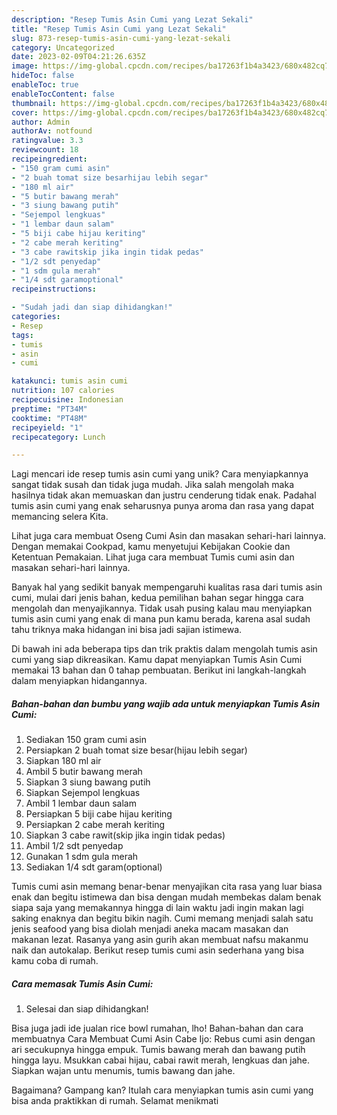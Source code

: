 ```yaml
---
description: "Resep Tumis Asin Cumi yang Lezat Sekali"
title: "Resep Tumis Asin Cumi yang Lezat Sekali"
slug: 873-resep-tumis-asin-cumi-yang-lezat-sekali
category: Uncategorized
date: 2023-02-09T04:21:26.635Z
image: https://img-global.cpcdn.com/recipes/ba17263f1b4a3423/680x482cq70/tumis-asin-cumi-foto-resep-utama.jpg
hideToc: false
enableToc: true
enableTocContent: false
thumbnail: https://img-global.cpcdn.com/recipes/ba17263f1b4a3423/680x482cq70/tumis-asin-cumi-foto-resep-utama.jpg
cover: https://img-global.cpcdn.com/recipes/ba17263f1b4a3423/680x482cq70/tumis-asin-cumi-foto-resep-utama.jpg
author: Admin
authorAv: notfound
ratingvalue: 3.3
reviewcount: 18
recipeingredient:
- "150 gram cumi asin"
- "2 buah tomat size besarhijau lebih segar"
- "180 ml air"
- "5 butir bawang merah"
- "3 siung bawang putih"
- "Sejempol lengkuas"
- "1 lembar daun salam"
- "5 biji cabe hijau keriting"
- "2 cabe merah keriting"
- "3 cabe rawitskip jika ingin tidak pedas"
- "1/2 sdt penyedap"
- "1 sdm gula merah"
- "1/4 sdt garamoptional"
recipeinstructions:

- "Sudah jadi dan siap dihidangkan!"
categories:
- Resep
tags:
- tumis
- asin
- cumi

katakunci: tumis asin cumi 
nutrition: 107 calories
recipecuisine: Indonesian
preptime: "PT34M"
cooktime: "PT48M"
recipeyield: "1"
recipecategory: Lunch

---
```





Lagi mencari ide resep tumis asin cumi yang unik? Cara menyiapkannya sangat tidak susah dan tidak juga mudah. Jika salah mengolah maka hasilnya tidak akan memuaskan dan justru cenderung tidak enak. Padahal tumis asin cumi yang enak seharusnya punya aroma dan rasa yang dapat memancing selera Kita.





Lihat juga cara membuat Oseng Cumi Asin dan masakan sehari-hari lainnya. Dengan memakai Cookpad, kamu menyetujui Kebijakan Cookie dan Ketentuan Pemakaian. Lihat juga cara membuat Tumis cumi asin dan masakan sehari-hari lainnya.

Banyak hal yang sedikit banyak mempengaruhi kualitas rasa dari tumis asin cumi, mulai dari jenis bahan, kedua pemilihan bahan segar hingga cara mengolah dan menyajikannya. Tidak usah pusing kalau mau menyiapkan tumis asin cumi yang enak di mana pun kamu berada, karena asal sudah tahu triknya maka hidangan ini bisa jadi sajian istimewa.






Di bawah ini ada beberapa tips dan trik praktis dalam mengolah tumis asin cumi yang siap dikreasikan. Kamu dapat menyiapkan Tumis Asin Cumi memakai 13 bahan dan 0 tahap pembuatan. Berikut ini langkah-langkah dalam menyiapkan hidangannya.

<!--inarticleads1-->

##### Bahan-bahan dan bumbu yang wajib ada untuk menyiapkan Tumis Asin Cumi:

1. Sediakan 150 gram cumi asin
1. Persiapkan 2 buah tomat size besar(hijau lebih segar)
1. Siapkan 180 ml air
1. Ambil 5 butir bawang merah
1. Siapkan 3 siung bawang putih
1. Siapkan Sejempol lengkuas
1. Ambil 1 lembar daun salam
1. Persiapkan 5 biji cabe hijau keriting
1. Persiapkan 2 cabe merah keriting
1. Siapkan 3 cabe rawit(skip jika ingin tidak pedas)
1. Ambil 1/2 sdt penyedap
1. Gunakan 1 sdm gula merah
1. Sediakan 1/4 sdt garam(optional)


Tumis cumi asin memang benar-benar menyajikan cita rasa yang luar biasa enak dan begitu istimewa dan bisa dengan mudah membekas dalam benak siapa saja yang memakannya hingga di lain waktu jadi ingin makan lagi saking enaknya dan begitu bikin nagih. Cumi memang menjadi salah satu jenis seafood yang bisa diolah menjadi aneka macam masakan dan makanan lezat. Rasanya yang asin gurih akan membuat nafsu makanmu naik dan autokalap. Berikut resep tumis cumi asin sederhana yang bisa kamu coba di rumah. 

<!--inarticleads2-->

##### Cara memasak Tumis Asin Cumi:


1. Selesai dan siap dihidangkan!

Bisa juga jadi ide jualan rice bowl rumahan, lho! Bahan-bahan dan cara membuatnya Cara Membuat Cumi Asin Cabe Ijo: Rebus cumi asin dengan ari secukupnya hingga empuk. Tumis bawang merah dan bawang putih hingga layu. Msukkan cabai hijau, cabai rawit merah, lengkuas dan jahe. Siapkan wajan untu menumis, tumis bawang dan jahe. 

Bagaimana? Gampang kan? Itulah cara menyiapkan tumis asin cumi yang bisa anda praktikkan di rumah. Selamat menikmati
